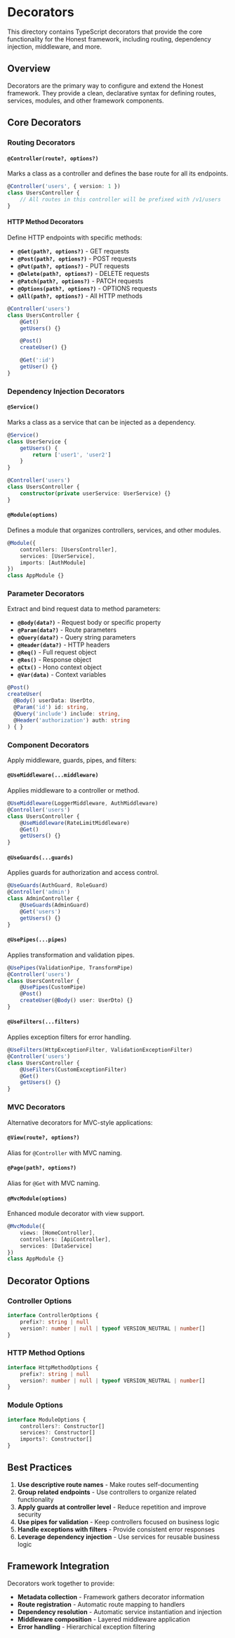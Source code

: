 # Decorators

This directory contains TypeScript decorators that provide the core functionality for the Honest framework, including
routing, dependency injection, middleware, and more.

## Overview

Decorators are the primary way to configure and extend the Honest framework. They provide a clean, declarative syntax
for defining routes, services, modules, and other framework components.

## Core Decorators

### Routing Decorators

#### `@Controller(route?, options?)`

Marks a class as a controller and defines the base route for all its endpoints.

```typescript
@Controller('users', { version: 1 })
class UsersController {
	// All routes in this controller will be prefixed with /v1/users
}
```

#### HTTP Method Decorators

Define HTTP endpoints with specific methods:

- **`@Get(path?, options?)`** - GET requests
- **`@Post(path?, options?)`** - POST requests
- **`@Put(path?, options?)`** - PUT requests
- **`@Delete(path?, options?)`** - DELETE requests
- **`@Patch(path?, options?)`** - PATCH requests
- **`@Options(path?, options?)`** - OPTIONS requests
- **`@All(path?, options?)`** - All HTTP methods

```typescript
@Controller('users')
class UsersController {
	@Get()
	getUsers() {}

	@Post()
	createUser() {}

	@Get(':id')
	getUser() {}
}
```

### Dependency Injection Decorators

#### `@Service()`

Marks a class as a service that can be injected as a dependency.

```typescript
@Service()
class UserService {
	getUsers() {
		return ['user1', 'user2']
	}
}

@Controller('users')
class UsersController {
	constructor(private userService: UserService) {}
}
```

#### `@Module(options)`

Defines a module that organizes controllers, services, and other modules.

```typescript
@Module({
	controllers: [UsersController],
	services: [UserService],
	imports: [AuthModule]
})
class AppModule {}
```

### Parameter Decorators

Extract and bind request data to method parameters:

- **`@Body(data?)`** - Request body or specific property
- **`@Param(data?)`** - Route parameters
- **`@Query(data?)`** - Query string parameters
- **`@Header(data?)`** - HTTP headers
- **`@Req()`** - Full request object
- **`@Res()`** - Response object
- **`@Ctx()`** - Hono context object
- **`@Var(data)`** - Context variables

```typescript
@Post()
createUser(
  @Body() userData: UserDto,
  @Param('id') id: string,
  @Query('include') include: string,
  @Header('authorization') auth: string
) { }
```

### Component Decorators

Apply middleware, guards, pipes, and filters:

#### `@UseMiddleware(...middleware)`

Applies middleware to a controller or method.

```typescript
@UseMiddleware(LoggerMiddleware, AuthMiddleware)
@Controller('users')
class UsersController {
	@UseMiddleware(RateLimitMiddleware)
	@Get()
	getUsers() {}
}
```

#### `@UseGuards(...guards)`

Applies guards for authorization and access control.

```typescript
@UseGuards(AuthGuard, RoleGuard)
@Controller('admin')
class AdminController {
	@UseGuards(AdminGuard)
	@Get('users')
	getUsers() {}
}
```

#### `@UsePipes(...pipes)`

Applies transformation and validation pipes.

```typescript
@UsePipes(ValidationPipe, TransformPipe)
@Controller('users')
class UsersController {
	@UsePipes(CustomPipe)
	@Post()
	createUser(@Body() user: UserDto) {}
}
```

#### `@UseFilters(...filters)`

Applies exception filters for error handling.

```typescript
@UseFilters(HttpExceptionFilter, ValidationExceptionFilter)
@Controller('users')
class UsersController {
	@UseFilters(CustomExceptionFilter)
	@Get()
	getUsers() {}
}
```

### MVC Decorators

Alternative decorators for MVC-style applications:

#### `@View(route?, options?)`

Alias for `@Controller` with MVC naming.

#### `@Page(path?, options?)`

Alias for `@Get` with MVC naming.

#### `@MvcModule(options)`

Enhanced module decorator with view support.

```typescript
@MvcModule({
	views: [HomeController],
	controllers: [ApiController],
	services: [DataService]
})
class AppModule {}
```

## Decorator Options

### Controller Options

```typescript
interface ControllerOptions {
	prefix?: string | null
	version?: number | null | typeof VERSION_NEUTRAL | number[]
}
```

### HTTP Method Options

```typescript
interface HttpMethodOptions {
	prefix?: string | null
	version?: number | null | typeof VERSION_NEUTRAL | number[]
}
```

### Module Options

```typescript
interface ModuleOptions {
	controllers?: Constructor[]
	services?: Constructor[]
	imports?: Constructor[]
}
```

## Best Practices

1. **Use descriptive route names** - Make routes self-documenting
2. **Group related endpoints** - Use controllers to organize related functionality
3. **Apply guards at controller level** - Reduce repetition and improve security
4. **Use pipes for validation** - Keep controllers focused on business logic
5. **Handle exceptions with filters** - Provide consistent error responses
6. **Leverage dependency injection** - Use services for reusable business logic

## Framework Integration

Decorators work together to provide:

- **Metadata collection** - Framework gathers decorator information
- **Route registration** - Automatic route mapping to handlers
- **Dependency resolution** - Automatic service instantiation and injection
- **Middleware composition** - Layered middleware application
- **Error handling** - Hierarchical exception filtering

